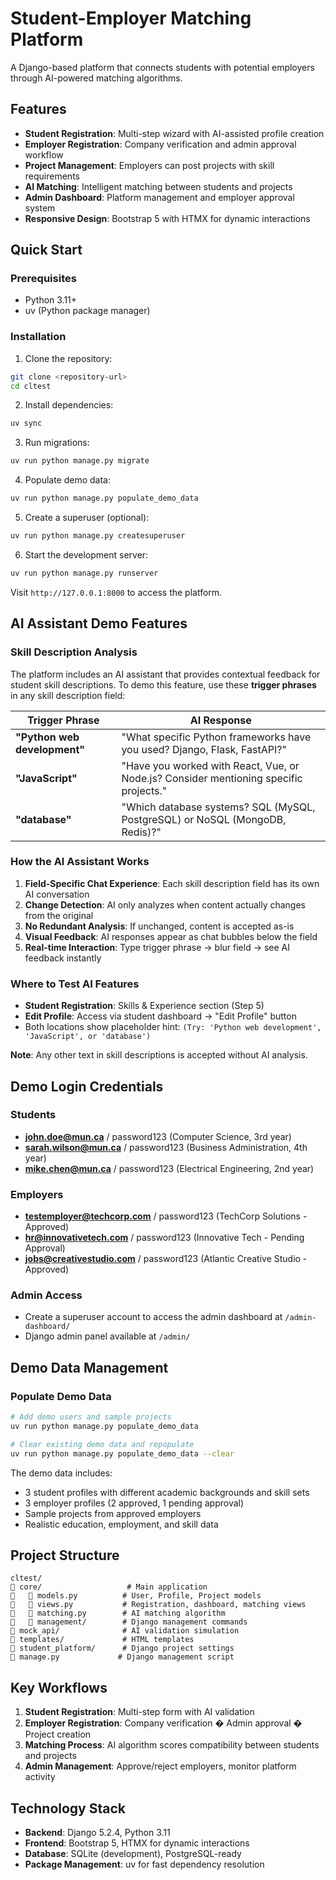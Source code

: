 # Student-Employer Matching Platform

A Django-based platform that connects students with potential employers through AI-powered matching algorithms.

## Features

- **Student Registration**: Multi-step wizard with AI-assisted profile creation
- **Employer Registration**: Company verification and admin approval workflow
- **Project Management**: Employers can post projects with skill requirements
- **AI Matching**: Intelligent matching between students and projects
- **Admin Dashboard**: Platform management and employer approval system
- **Responsive Design**: Bootstrap 5 with HTMX for dynamic interactions

## Quick Start

### Prerequisites
- Python 3.11+
- uv (Python package manager)

### Installation

1. Clone the repository:
```bash
git clone <repository-url>
cd cltest
```

2. Install dependencies:
```bash
uv sync
```

3. Run migrations:
```bash
uv run python manage.py migrate
```

4. Populate demo data:
```bash
uv run python manage.py populate_demo_data
```

5. Create a superuser (optional):
```bash
uv run python manage.py createsuperuser
```

6. Start the development server:
```bash
uv run python manage.py runserver
```

Visit `http://127.0.0.1:8000` to access the platform.

## AI Assistant Demo Features

### Skill Description Analysis

The platform includes an AI assistant that provides contextual feedback for student skill descriptions. To demo this feature, use these **trigger phrases** in any skill description field:

| Trigger Phrase | AI Response |
|----------------|-------------|
| **"Python web development"** | "What specific Python frameworks have you used? Django, Flask, FastAPI?" |
| **"JavaScript"** | "Have you worked with React, Vue, or Node.js? Consider mentioning specific projects." |
| **"database"** | "Which database systems? SQL (MySQL, PostgreSQL) or NoSQL (MongoDB, Redis)?" |

### How the AI Assistant Works

1. **Field-Specific Chat Experience**: Each skill description field has its own AI conversation
2. **Change Detection**: AI only analyzes when content actually changes from the original
3. **No Redundant Analysis**: If unchanged, content is accepted as-is
4. **Visual Feedback**: AI responses appear as chat bubbles below the field
5. **Real-time Interaction**: Type trigger phrase → blur field → see AI feedback instantly

### Where to Test AI Features

- **Student Registration**: Skills & Experience section (Step 5)
- **Edit Profile**: Access via student dashboard → "Edit Profile" button
- Both locations show placeholder hint: `(Try: 'Python web development', 'JavaScript', or 'database')`

**Note**: Any other text in skill descriptions is accepted without AI analysis.

## Demo Login Credentials

### Students
- **john.doe@mun.ca** / password123 (Computer Science, 3rd year)
- **sarah.wilson@mun.ca** / password123 (Business Administration, 4th year)  
- **mike.chen@mun.ca** / password123 (Electrical Engineering, 2nd year)

### Employers
- **testemployer@techcorp.com** / password123 (TechCorp Solutions - Approved)
- **hr@innovativetech.com** / password123 (Innovative Tech - Pending Approval)
- **jobs@creativestudio.com** / password123 (Atlantic Creative Studio - Approved)

### Admin Access
- Create a superuser account to access the admin dashboard at `/admin-dashboard/`
- Django admin panel available at `/admin/`

## Demo Data Management

### Populate Demo Data
```bash
# Add demo users and sample projects
uv run python manage.py populate_demo_data

# Clear existing demo data and repopulate
uv run python manage.py populate_demo_data --clear
```

The demo data includes:
- 3 student profiles with different academic backgrounds and skill sets
- 3 employer profiles (2 approved, 1 pending approval)
- Sample projects from approved employers
- Realistic education, employment, and skill data

## Project Structure

```
cltest/
   core/                   # Main application
      models.py          # User, Profile, Project models
      views.py           # Registration, dashboard, matching views
      matching.py        # AI matching algorithm
      management/        # Django management commands
   mock_api/              # AI validation simulation
   templates/             # HTML templates
   student_platform/      # Django project settings
   manage.py             # Django management script
```

## Key Workflows

1. **Student Registration**: Multi-step form with AI validation
2. **Employer Registration**: Company verification � Admin approval � Project creation
3. **Matching Process**: AI algorithm scores compatibility between students and projects
4. **Admin Management**: Approve/reject employers, monitor platform activity

## Technology Stack

- **Backend**: Django 5.2.4, Python 3.11
- **Frontend**: Bootstrap 5, HTMX for dynamic interactions
- **Database**: SQLite (development), PostgreSQL-ready
- **Package Management**: uv for fast dependency resolution